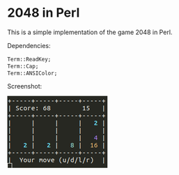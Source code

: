2048 in Perl
============

This is a simple implementation of the game 2048 in Perl.

Dependencies:
```
Term::ReadKey;
Term::Cap;
Term::ANSIColor;
```

Screenshot:

![screenshot](./screenshot.png)
